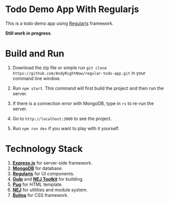 # Todo Demo App With Regularjs

This is a todo demo app using [Regularjs](http://regularjs.github.io/) framework.

**Still work in progress**.

# Build and Run

1. Download the zip file or simple run ```git clone https://github.com/AndyRightNow/regular-todo-app.git``` in your command line window.

2. Run ```npm start```. This command will first build the project and then run the server.

3. If there is a connection error with MongoDB, type in ```rs``` to re-run the server.

4. Go to ```http://localhost:3000``` to see the project.

5. Run ```npm run dev``` if you want to play with it yourself.

# Technology Stack

1. [**Express.js**]() for server-side framework.
2. [**MongoDB**]() for database.
3. [**Regularjs**](http://regularjs.github.io/) for UI components.
4. [**Gulp**](http://gulpjs.com/) and [**NEJ Toolkit**](https://github.com/genify/toolkit2) for building.
5. [**Pug**](https://pugjs.org/) for HTML template.
7. [**NEJ**](https://github.com/genify/nej) for utilities and module system.
8. [**Bulma**](http://bulma.io/) for CSS framework.